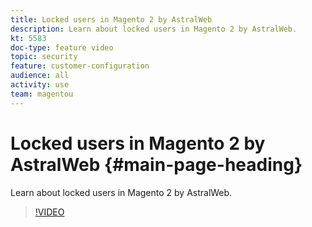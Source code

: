 ```yaml
---
title: Locked users in Magento 2 by AstralWeb
description: Learn about locked users in Magento 2 by AstralWeb.
kt: 5583
doc-type: feature video
topic: security
feature: customer-configuration
audience: all
activity: use
team: magentou
---
```


# Locked users in Magento 2 by AstralWeb {#main-page-heading}

Learn about locked users in Magento 2 by AstralWeb.

>[!VIDEO](https://video.tv.adobe.com/v/35742?quality=12&learn=on)
